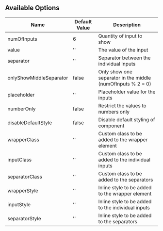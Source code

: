 ## Available Options

| **Name**                | **Default Value** | **Description**                                             |
| ----------------------- | ----------------- | ----------------------------------------------------------- |
| numOfInputs             | 6                 | Quantity of input to show                                   |
| value                   | ''                | The value of the input                                      |
| separator               | ''                | Separator between the individual inputs                     |
| onlyShowMiddleSeparator | false             | Only show one separator in the middle (numOfInputs % 2 = 0) |
| placeholder             | ''                | Placeholder value for the inputs                            |
| numberOnly              | false             | Restrict the values to numbers only                         |
| disableDefaultStyle     | false             | Disable default styling of component                        |
| wrapperClass            | ''                | Custom class to be added to the wrapper element             |
| inputClass              | ''                | Custom class to be added to the individual inputs           |
| separatorClass          | ''                | Custom class to be added to the separators                  |
| wrapperStyle            | ''                | Inline style to be added to the wrapper element             |
| inputStyle              | ''                | Inline style to be added to the individual inputs           |
| separatorStyle          | ''                | Inline style to be added to the separators                  |
